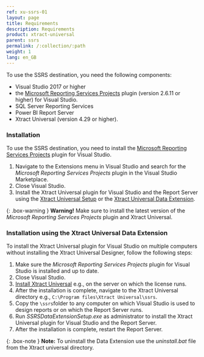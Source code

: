 ```yaml
---
ref: xu-ssrs-01
layout: page
title: Requirements
description: Requirements
product: xtract-universal
parent: ssrs
permalink: /:collection/:path
weight: 1
lang: en_GB
---
```


To use the SSRS destination, you need the following components:

- Visual Studio 2017 or higher
- the [Microsoft Reporting Services Projects](https://marketplace.visualstudio.com/items?itemName=ProBITools.MicrosoftReportProjectsforVisualStudio) plugin (version 2.6.11 or higher) for Visual Studio.
- SQL Server Reporting Services
- Power BI Report Server
- Xtract Universal (version 4.29 or higher).

### Installation

To use the SSRS destination, you need to install the [Microsoft Reporting Services Projects](https://marketplace.visualstudio.com/items?itemName=ProBITools.MicrosoftReportProjectsforVisualStudio)
 plugin for Visual Studio.
 
 1. Navigate to the Extensions menu in Visual Studio and search for the *Microsoft Reporting Services Projects* plugin in the Visual Studio Marketplace.
 2. Close Visual Studio.
 3. Install the Xtract Universal plugin for Visual Studio and the Report Server using the [Xtract Universal Setup](../../introduction/installation-and-update) or the [Xtract Universal Data Extension](./requirements#installation-using-the-xtract-universal-data-extension).
 
 {: .box-warning }
**Warning!** Make sure to install the latest version of the *Microsoft Reporting Services Projects* plugin and Xtract Universal.  

### Installation using the Xtract Universal Data Extension

To install the Xtract Universal plugin for Visual Studio on multiple computers without installing the Xtract Universal Designer, follow the following steps:

1. Make sure the *Microsoft Reporting Services Projects* plugin for Visual Studio is installed and up to date. 
2. Close Visual Studio.
2. [Install Xtract Universal](../../introduction/installation-and-update) e.g., on the server on which the license runs.
2. After the installation is complete, navigate to the Xtract Universal directory e.g., ```C:\Program files\Xtract Universal\ssrs```.
3. Copy the ```\ssrs```folder to any computer on which Visual Studio is used to design reports or on which the Report Server runs.
4. Run *SSRSDataExtensionSetup.exe* as administrator to install the Xtract Universal plugin for Visual Studio and the Report Server. 
5. After the installation is complete, restart the Report Server.

 {: .box-note }
**Note:** To uninstall the Data Extension use the *uninstall.bat* file from the Xtract universal directory.  

<!--- After installation of Xtract Universal the setup creates the following entries and extensions in the Alteryx installation directory:
- `Alteryx\Settings\AdditionalPlugins\XtractUniversal.ini`
- `Alteryx\bin\RuntimeData\icons\categories\XtractUniversal.png`
- `Alteryx\bin\RuntimeData\DefaultSettings.xml`
--->